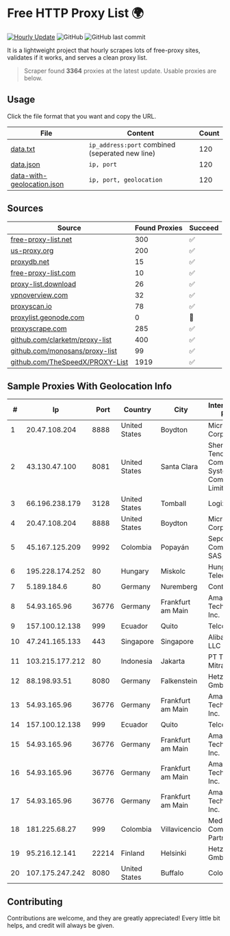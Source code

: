 
# Free HTTP Proxy List 🌍

[![Hourly Update](https://github.com/mertguvencli/http-proxy-list/actions/workflows/main.yml/badge.svg?branch=main)](https://github.com/mertguvencli/http-proxy-list/actions/workflows/main.yml)
![GitHub](https://img.shields.io/github/license/mertguvencli/http-proxy-list)
![GitHub last commit](https://img.shields.io/github/last-commit/mertguvencli/http-proxy-list)

It is a lightweight project that hourly scrapes lots of free-proxy sites, validates if it works, and serves a clean proxy list.


> Scraper found **3364** proxies at the latest update. Usable proxies are below.

## Usage

Click the file format that you want and copy the URL.


|File|Content|Count|
|----|-------|-----|
|[data.txt](https://raw.githubusercontent.com/mertguvencli/http-proxy-list/main/proxy-list/data.txt)|`ip_address:port` combined (seperated new line)|120|
|[data.json](https://raw.githubusercontent.com/mertguvencli/http-proxy-list/main/proxy-list/data.json)|`ip, port`|120|
|[data-with-geolocation.json](https://raw.githubusercontent.com/mertguvencli/http-proxy-list/main/proxy-list/data-with-geolocation.json)|`ip, port, geolocation`|120|

## Sources

|Source|Found Proxies|Succeed|
|------|-------------|-------|
|[free-proxy-list.net](https://free-proxy-list.net)|300|✅|
|[us-proxy.org](https://www.us-proxy.org)|200|✅|
|[proxydb.net](http://proxydb.net)|15|✅|
|[free-proxy-list.com](https://free-proxy-list.com/?page=&port=&type%5B%5D=http&type%5B%5D=https&up_time=0&search=Search)|10|✅|
|[proxy-list.download](https://www.proxy-list.download/HTTP)|26|✅|
|[vpnoverview.com](https://vpnoverview.com/privacy/anonymous-browsing/free-proxy-servers)|32|✅|
|[proxyscan.io](https://www.proxyscan.io)|78|✅|
|[proxylist.geonode.com](https://proxylist.geonode.com/api/proxy-list?limit=300&page=1&sort_by=lastChecked&sort_type=desc&protocols=http,https)|0|🚫|
|[proxyscrape.com](https://api.proxyscrape.com/v2/?request=displayproxies&protocol=http&timeout=10000&country=all&ssl=all&anonymity=all)|285|✅|
|[github.com/clarketm/proxy-list](https://raw.githubusercontent.com/clarketm/proxy-list/master/proxy-list-raw.txt)|400|✅|
|[github.com/monosans/proxy-list](https://raw.githubusercontent.com/monosans/proxy-list/main/proxies/http.txt)|99|✅|
|[github.com/TheSpeedX/PROXY-List](https://raw.githubusercontent.com/TheSpeedX/PROXY-List/master/http.txt)|1919|✅|


## Sample Proxies With Geolocation Info

|#|Ip|Port|Country|City|Internet Service Provider|
|-|--|----|-------|----|-------------------------|
|1|20.47.108.204|8888|United States|Boydton|Microsoft Corporation|
|2|43.130.47.100|8081|United States|Santa Clara|Shenzhen Tencent Computer Systems Company Limited|
|3|66.196.238.179|3128|United States|Tomball|Logix|
|4|20.47.108.204|8888|United States|Boydton|Microsoft Corporation|
|5|45.167.125.209|9992|Colombia|Popayán|Sepcom Comunicaciones SAS|
|6|195.228.174.252|80|Hungary|Miskolc|Hungarian Telecom|
|7|5.189.184.6|80|Germany|Nuremberg|Contabo GmbH|
|8|54.93.165.96|36776|Germany|Frankfurt am Main|Amazon Technologies Inc.|
|9|157.100.12.138|999|Ecuador|Quito|Telconet S.A|
|10|47.241.165.133|443|Singapore|Singapore|Alibaba.com LLC|
|11|103.215.177.212|80|Indonesia|Jakarta|PT Telematika Mitrakreasi|
|12|88.198.93.51|8080|Germany|Falkenstein|Hetzner Online GmbH|
|13|54.93.165.96|36776|Germany|Frankfurt am Main|Amazon Technologies Inc.|
|14|157.100.12.138|999|Ecuador|Quito|Telconet S.A|
|15|54.93.165.96|36776|Germany|Frankfurt am Main|Amazon Technologies Inc.|
|16|54.93.165.96|36776|Germany|Frankfurt am Main|Amazon Technologies Inc.|
|17|54.93.165.96|36776|Germany|Frankfurt am Main|Amazon Technologies Inc.|
|18|181.225.68.27|999|Colombia|Villavicencio|Media Commerce Partners S.A|
|19|95.216.12.141|22214|Finland|Helsinki|Hetzner Online GmbH|
|20|107.175.247.242|8080|United States|Buffalo|ColoCrossing|



## Contributing

Contributions are welcome, and they are greatly appreciated! Every
little bit helps, and credit will always be given.

